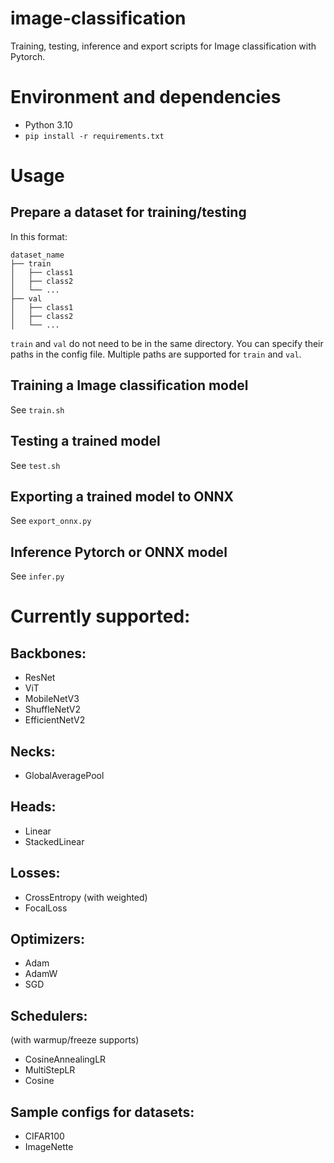 # image-classification
Training, testing, inference and export scripts for Image classification with Pytorch.

# Environment and dependencies
- Python 3.10
- `pip install -r requirements.txt`

# Usage
## Prepare a dataset for training/testing
In this format:
```
dataset_name
├── train
│   ├── class1
│   ├── class2
│   └── ...
├── val
│   ├── class1
│   ├── class2
│   └── ...
```
`train` and `val` do not need to be in the same directory. 
You can specify their paths in the config file.
Multiple paths are supported for `train` and `val`.

## Training a Image classification model
See `train.sh`

## Testing a trained model
See `test.sh`

## Exporting a trained model to ONNX
See `export_onnx.py`

## Inference Pytorch or ONNX model
See `infer.py`

# Currently supported:
## Backbones:
- ResNet
- ViT
- MobileNetV3
- ShuffleNetV2
- EfficientNetV2

## Necks:
- GlobalAveragePool

## Heads:
- Linear
- StackedLinear

## Losses:
- CrossEntropy (with weighted)
- FocalLoss

## Optimizers:
- Adam
- AdamW
- SGD

## Schedulers:
(with warmup/freeze supports)
- CosineAnnealingLR
- MultiStepLR
- Cosine

## Sample configs for datasets:
- CIFAR100
- ImageNette
